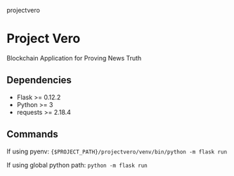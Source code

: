 projectvero

# Project Vero

Blockchain Application for Proving News Truth

## Dependencies

- Flask >= 0.12.2
- Python >= 3
- requests >= 2.18.4

## Commands

If using pyenv:
`{$PROJECT_PATH}/projectvero/venv/bin/python -m flask run`

If using global python path:
`python -m flask run`
